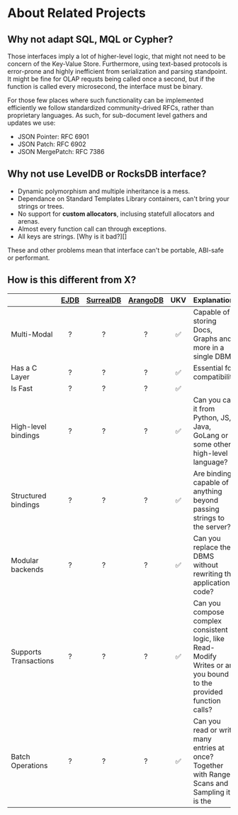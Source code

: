 # About Related Projects

## Why not adapt SQL, MQL or Cypher?

Those interfaces imply a lot of higher-level logic, that might not need to
be concern of the Key-Value Store. Furthermore, using text-based protocols
is error-prone and highly inefficient from serialization and parsing standpoint.
It might be fine for OLAP requsts being called once a second, but if the function
is called every microsecond, the interface must be binary.

For those few places where such functionality can be implemented efficiently we follow
standardized community-drived RFCs, rather than proprietary languages.
As such, for sub-document level gathers and updates we use:

* JSON Pointer: RFC 6901
* JSON Patch: RFC 6902
* JSON MergePatch: RFC 7386

## Why not use LevelDB or RocksDB interface?

* Dynamic polymorphism and multiple inheritance is a mess.
* Dependance on Standard Templates Library containers, can't bring your strings or trees.
* No support for **custom allocators**, inclusing statefull allocators and arenas.
* Almost every function call can through exceptions.
* All keys are strings. [Why is it bad?][]

These and other problems mean that interface can't be portable, ABI-safe or performant.

## How is this different from X?

|                       | [EJDB][ejdb] | [SurrealDB][surreal] | [ArangoDB][arango] |  UKV  | Explanation                                                                                                        |
| :-------------------- | :----------: | :------------------: | :----------------: | :---: | :----------------------------------------------------------------------------------------------------------------- |
| Multi-Modal           |      ?       |          ?           |         ?          |   ✅   | Capable of storing Docs, Graphs and more in a single DBMS                                                          |
| Has a C Layer         |      ?       |          ?           |         ?          |   ✅   | Essential for compatibility                                                                                        |
| Is Fast               |      ?       |          ?           |         ?          |   ✅   |
| High-level bindings   |      ?       |          ?           |         ?          |   ✅   | Can you call it from Python, JS, Java, GoLang or some other high-level language?                                   |
| Structured bindings   |      ?       |          ?           |         ?          |   ✅   | Are bindings capable of anything beyond passing strings to the server?                                             |
| Modular backends      |      ?       |          ?           |         ?          |   ✅   | Can you replace the DBMS without rewriting the application code?                                                   |
| Supports Transactions |      ?       |          ?           |         ?          |   ✅   | Can you compose complex consistent logic, like Read-Modify Writes or are you bound to the provided function calls? |
| Batch Operations      |      ?       |          ?           |         ?          |   ✅   | Can you read or write many entries at once? Together with Range-Scans and Sampling it is the                       |

[ejdb]: https://github.com/Softmotions/ejdb
[surreal]: https://github.com/surrealdb/surrealdb
[arango]: https://github.com/arango/arangodb

